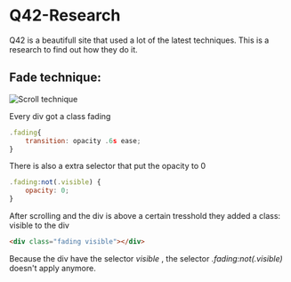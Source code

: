 # Q42-Research
Q42 is a beautifull site that used a lot of the latest techniques. This is a research to find out how they do it.

## Fade technique:
![Scroll technique](''assets-readme/scroll-fade.gif")

Every div got a class fading
```javascript
.fading{
    transition: opacity .6s ease;
}
```
There is also a extra selector that put the opacity to 0
```javascript
.fading:not(.visible) {
    opacity: 0;
}
```
After scrolling and the div is above a certain tresshold they added a class: visible to the div
```html
<div class="fading visible"></div>
```
Because the div have the selector *visible* , the selector *.fading:not(.visible)* doesn't apply anymore.
